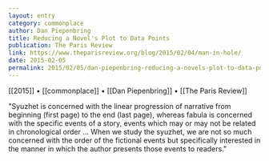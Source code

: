 ```yaml
---
layout: entry
category: commonplace
author: Dan Piepenbring
title: Reducing a Novel's Plot to Data Points
publication: The Paris Review
link: https://www.theparisreview.org/blog/2015/02/04/man-in-hole/
date: 2015-02-05
permalink: 2015/02/05/dan-piepenbring-reducing-a-novels-plot-to-data-points
---
```


[[2015]] • [[commonplace]] • [[Dan Piepenbring]] • [[The Paris Review]]

"Syuzhet is concerned with the linear progression of narrative from beginning (first page) to the end (last page), whereas fabula is concerned with the specific events of a story, events which may or may not be related in chronological order … When we study the syuzhet, we are not so much concerned with the order of the fictional events but specifically interested in the manner in which the author presents those events to readers."
 
 
